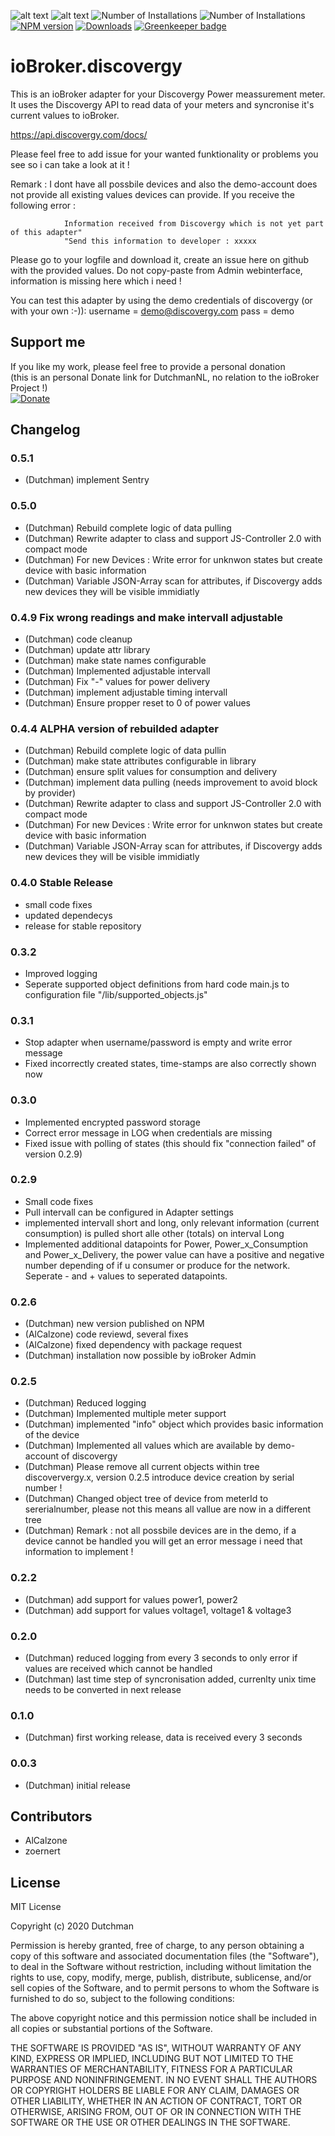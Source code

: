 ![alt text](https://raw.githubusercontent.com/DutchmanNL/ioBroker.discovergy/master/admin/Discovergy_logo.png)
![alt text](https://travis-ci.org/iobroker-community-adapters/ioBroker.discovergy.svg?branch=master)
![Number of Installations](http://iobroker.live/badges/discovergy-installed.svg) ![Number of Installations](http://iobroker.live/badges/discovergy-stable.svg) [![NPM version](http://img.shields.io/npm/v/iobroker.discovergy.svg)](https://www.npmjs.com/package/iobroker.discovergy)
[![Downloads](https://img.shields.io/npm/dm/iobroker.discovergy.svg)](https://www.npmjs.com/package/iobroker.discovergy)
[![Greenkeeper badge](https://badges.greenkeeper.io/iobroker-community-adapters/ioBroker.discovergy.svg)](https://greenkeeper.io/)

# ioBroker.discovergy

This is an ioBroker adapter for your Discovergy Power meassurement meter.
It uses the Discovergy API to read data of your meters and syncronise it's current values to ioBroker.

https://api.discovergy.com/docs/

Please feel free to add issue for your wanted funktionality or problems you see so i can take a look at it !

Remark : I dont have all possbile devices and also the demo-account does not provide all existing values devices can provide.
If you receive the following error :

				Information received from Discovergy which is not yet part of this adapter"
				"Send this information to developer : xxxxx

Please go to your logfile and download it, create an issue here on github with the provided values.
Do not copy-paste from Admin webinterface, information is missing here which i need !

You can test this adapter by using the demo credentials of discovergy (or with your own :-)):
username = demo@discovergy.com
pass = demo

## Support me
If you like my work, please feel free to provide a personal donation  
(this is an personal Donate link for DutchmanNL, no relation to the ioBroker Project !)  
[![Donate](https://raw.githubusercontent.com/iobroker-community-adapters/ioBroker.wled/master/admin/button.png)](http://paypal.me/DutchmanNL)

## Changelog

### 0.5.1
* (Dutchman) implement Sentry

### 0.5.0 
* (Dutchman) Rebuild complete logic of data pulling
* (Dutchman) Rewrite adapter to class and support JS-Controller 2.0 with compact mode
* (Dutchman) For new Devices : Write error for unknwon states but create device with basic information
* (Dutchman) Variable JSON-Array scan for attributes, if Discovergy adds new devices they will be visible immidiatly

### 0.4.9 Fix wrong readings and make intervall adjustable
* (Dutchman) code cleanup
* (Dutchman) update attr library
* (Dutchman) make state names configurable
* (Dutchman) Implemented adjustable intervall
* (Dutchman) Fix "-" values for power delivery
* (Dutchman) implement adjustable timing intervall
* (Dutchman) Ensure propper reset to 0 of power values

### 0.4.4 ALPHA version of rebuilded adapter
* (Dutchman) Rebuild complete logic of data pullin
* (Dutchman) make state attributes configurable in library
* (Dutchman) ensure split values for consumption and delivery
* (Dutchman) implement data pulling (needs improvement to avoid block by provider)
* (Dutchman) Rewrite adapter to class and support JS-Controller 2.0 with compact mode
* (Dutchman) For new Devices : Write error for unknwon states but create device with basic information
* (Dutchman) Variable JSON-Array scan for attributes, if Discovergy adds new devices they will be visible immidiatly

### 0.4.0 Stable Release
* small code fixes
* updated dependecys
* release for stable repository

### 0.3.2
* Improved logging
* Seperate supported object definitions from hard code main.js to configuration file "/lib/supported_objects.js"

### 0.3.1
* Stop adapter when username/password is empty and write error message
* Fixed incorrectly created states, time-stamps are also correctly shown now

### 0.3.0
* Implemented encrypted password storage
* Correct error message in LOG when credentials are missing
* Fixed issue with polling of states (this should fix "connection failed" of version 0.2.9)

### 0.2.9
* Small code fixes
* Pull intervall can be configured in Adapter settings
* implemented intervall short and long, only relevant information (current consumption) is pulled short alle other (totals) on interval Long
* Implemented additional datapoints for Power, Power_x_Consumption and Power_x_Delivery, the power value can have a positive and negative number depending of if u consumer or produce for the network. Seperate - and + values to seperated datapoints.

### 0.2.6
* (Dutchman) new version published on NPM
* (AlCalzone) code reviewd, several fixes
* (AlCalzone) fixed dependency with package request
* (Dutchman) installation now possible by ioBroker Admin

### 0.2.5
* (Dutchman) Reduced logging
* (Dutchman) Implemented multiple meter support
* (Dutchman) implemented "info" object which provides basic information of the device
* (Dutchman) Implemented all values which are available by demo-account of discovergy
* (Dutchman) Please remove all current objects within tree discoververgy.x, version 0.2.5 introduce device creation by serial number !
* (Dutchman) Changed object tree of device from meterId to sererialnumber, please not this means all vallue are now in a different tree
* (Dutchman) Remark : not all possbile devices are in the demo, if a device cannot be handled you will get an error message i need that information to implement !


### 0.2.2
* (Dutchman) add support for values power1, power2
* (Dutchman) add support for values voltage1, voltage1 & voltage3

### 0.2.0
* (Dutchman) reduced logging from every 3 seconds to only error if values are received which cannot be handled
* (Dutchman) last time step of syncronisation added, currenlty unix time needs to be converted in next release

### 0.1.0
* (Dutchman) first working release, data is received every 3 seconds

### 0.0.3
* (Dutchman) initial release

## Contributors
* AlCalzone
* zoernert

## License
MIT License

Copyright (c) 2020 Dutchman

Permission is hereby granted, free of charge, to any person obtaining a copy
of this software and associated documentation files (the "Software"), to deal
in the Software without restriction, including without limitation the rights
to use, copy, modify, merge, publish, distribute, sublicense, and/or sell
copies of the Software, and to permit persons to whom the Software is
furnished to do so, subject to the following conditions:

The above copyright notice and this permission notice shall be included in all
copies or substantial portions of the Software.

THE SOFTWARE IS PROVIDED "AS IS", WITHOUT WARRANTY OF ANY KIND, EXPRESS OR
IMPLIED, INCLUDING BUT NOT LIMITED TO THE WARRANTIES OF MERCHANTABILITY,
FITNESS FOR A PARTICULAR PURPOSE AND NONINFRINGEMENT. IN NO EVENT SHALL THE
AUTHORS OR COPYRIGHT HOLDERS BE LIABLE FOR ANY CLAIM, DAMAGES OR OTHER
LIABILITY, WHETHER IN AN ACTION OF CONTRACT, TORT OR OTHERWISE, ARISING FROM,
OUT OF OR IN CONNECTION WITH THE SOFTWARE OR THE USE OR OTHER DEALINGS IN THE
SOFTWARE.